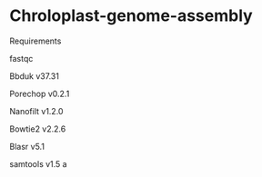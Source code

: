 # Chroloplast-genome-assembly

Requirements

fastqc

Bbduk v37.31

Porechop v0.2.1

Nanofilt v1.2.0

Bowtie2 v2.2.6

Blasr v5.1

samtools v1.5
a

